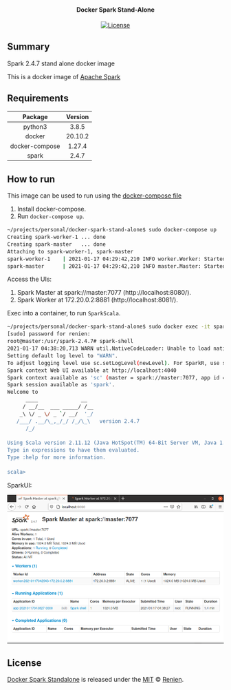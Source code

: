 <h1 align="center">
  <h4 align="center">Docker Spark Stand-Alone</h4>
</h1>

<p align="center">
       <a href="">
           <img src="https://img.shields.io/npm/l/express.svg?maxAge=2592000&style=flat-square"
                alt="License">
         </a>
    </p>

## Summary

Spark 2.4.7 stand alone docker image

This is a docker image of [Apache Spark](https://spark.apache.org/)

## Requirements

|Package|Version|  
|:-----:|:-----:|  
|python3|3.8.5|  
|docker|20.10.2|
|docker-compose|1.27.4|
|spark|2.4.7|

## How to run

This image can be used to run using the [docker-compose file](docker-compose.yml)

1. Install docker-compose.
2. Run `docker-compose up`.

```sh
~/projects/personal/docker-spark-stand-alone$ sudo docker-compose up
Creating spark-worker-1 ... done
Creating spark-master   ... done
Attaching to spark-worker-1, spark-master
spark-worker-1    | 2021-01-17 04:29:42,210 INFO worker.Worker: Started daemon with process name: 1@35ef8be86a36
spark-master      | 2021-01-17 04:29:42,210 INFO master.Master: Started daemon with process name: 1@master
```

Access the UIs:
1. Spark Master at spark://master:7077 (http://localhost:8080/).
2. Spark Worker at 172.20.0.2:8881 (http://localhost:8081/).

Exec into a container, to run `SparkScala`.
```sh
~/projects/personal/docker-spark-stand-alone$ sudo docker exec -it spark-master /bin/bash
[sudo] password for renien: 
root@master:/usr/spark-2.4.7# spark-shell 
2021-01-17 04:38:20,713 WARN util.NativeCodeLoader: Unable to load native-hadoop library for your platform... using builtin-java classes where applicable
Setting default log level to "WARN".
To adjust logging level use sc.setLogLevel(newLevel). For SparkR, use setLogLevel(newLevel).
Spark context Web UI available at http://localhost:4040
Spark context available as 'sc' (master = spark://master:7077, app id = app-20210117043827-0000).
Spark session available as 'spark'.
Welcome to
      ____              __
     / __/__  ___ _____/ /__
    _\ \/ _ \/ _ `/ __/  '_/
   /___/ .__/\_,_/_/ /_/\_\   version 2.4.7
      /_/
         
Using Scala version 2.11.12 (Java HotSpot(TM) 64-Bit Server VM, Java 1.8.0_271)
Type in expressions to have them evaluated.
Type :help for more information.

scala>
```

SparkUI:

![SparkUI](doc/spark-shell.png "SparkUI")

## License
[Docker Spark Standalone](https://github.com/Renien/docker-spark-stand-alone) is released under the [MIT](https://opensource.org/licenses/MIT) © [Renien](https://github.com/Renien).
